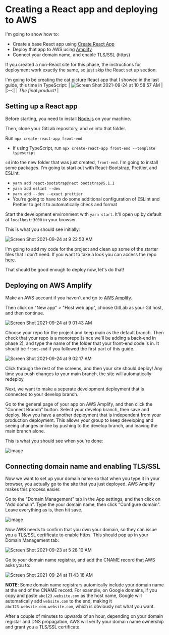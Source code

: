 # Creating a React app and deploying to AWS

I'm going to show how to:
- Create a base React app using [Create React App](https://create-react-app.dev/)
- Deploy that app to AWS using [Amplify](https://aws.amazon.com/amplify/)
- Connect your domain name, and enable TLS/SSL (https)

If you created a non-React site for this phase, the instructions for deployment work exactly the same, so just skip the React set up section.

I'm going to be creating the cat picture React app that I showed in the last guide, this time in TypeScript:
| ![Screen Shot 2021-09-24 at 10 58 57 AM](https://user-images.githubusercontent.com/8890739/134705548-f8622a9b-2002-4e01-ac85-0ba7bf7c9df5.png) | 
|:--:| 
| *The final product!* |
  
## Setting up a React app

Before starting, you need to install [Node.js](https://nodejs.org/en/) on your machine.

Then, clone your GitLab repository, and `cd` into that folder.

Run `npx create-react-app front-end`
- If using TypeScript, run `npx create-react-app front-end --template typescript`

`cd` into the new folder that was just created, `front-end`. I'm going to install some packages. I'm going to start out with React-Bootstrap, Prettier, and ESLint.
  - `yarn add react-bootstrap@next bootstrap@5.1.1`
  - `yarn add eslint --dev`
  - `yarn add --dev --exact prettier`
  - You're going to have to do some additional configuration of ESLint and Prettier to get it to automatically check and format

Start the development environment with `yarn start`. It'll open up by default at `localhost:3000` in your browser.

This is what you should see initially:

![Screen Shot 2021-09-24 at 9 22 53 AM](https://user-images.githubusercontent.com/8890739/134705262-ce75b1a1-1a38-4c79-b8c4-17e962ffe756.png)

I'm going to add my code for the project and clean up some of the starter files that I don't need. If you want to take a look you can access the repo [here](https://gitlab.com/forbesye/cat-pictures-react).

That should be good enough to deploy now, let's do that!
   
## Deploying on AWS Amplify

Make an AWS account if you haven't and go to [AWS Amplify](https://aws.amazon.com/amplify/). 

Then click on "New app" > "Host web app", choose GitLab as your Git host, and then continue.

![Screen Shot 2021-09-24 at 9 01 43 AM](https://user-images.githubusercontent.com/8890739/134707228-2dd22b75-e90b-4316-b62f-82894d825469.png)

Choose your repo for the project and keep main as the default branch. Then check that your repo is a monorepo (since we'll be adding a back-end in phase 2), and type the name of the folder that your front-end code is in. It should be `front-end` if you followed the first part of this guide.

![Screen Shot 2021-09-24 at 9 02 17 AM](https://user-images.githubusercontent.com/8890739/134707311-2ac826ed-0c9e-4772-a46f-0a18a12d1e2d.png)

Click through the rest of the screens, and then your site should deploy! Any time you push changes to your main branch, the site will automatically redeploy.

Next, we want to make a seperate development deployment that is connected to your develop branch.

Go to the general page of your app on AWS Amplify, and then click the "Connect Branch" button. Select your develop branch, then save and deploy. Now you have a another deployment that is independent from your production deployment. This allows your group to keep developing and seeing changes online by pushing to the develop branch, and leaving the main branch alone.

This is what you should see when you're done:

![image](https://user-images.githubusercontent.com/8890739/134708968-1840c13c-ecb8-4c3b-a97c-1b48ec401ebc.png)

## Connecting domain name and enabling TLS/SSL

Now we want to set up your domain name so that when you type it in your browser, you actually go to the site that you just deployed. AWS Amplify makes this process easier.

Go to the "Domain Management" tab in the App settings, and then click on "Add domain". Type the your domain name, then click "Configure domain". Leave everything as is, then hit save.

![image](https://user-images.githubusercontent.com/8890739/134710500-4ca4ea97-0547-4e0d-95bb-21f9eae7f904.png)

Now AWS needs to confirm that you own your domain, so they can issue you a TLS/SSL certificate to enable https. This should pop up in your Domain Management tab:

![Screen Shot 2021-09-23 at 5 28 10 AM](https://user-images.githubusercontent.com/8890739/134710743-c63fffd3-a074-4c39-8767-5a9344b5c85d.png)

Go to your domain name registrar, and add the CNAME record that AWS asks you to:

![Screen Shot 2021-09-24 at 11 43 18 AM](https://user-images.githubusercontent.com/8890739/134711384-0bc3e054-0e70-4e23-9a8b-9ddd5054b57f.png)

**NOTE**: Some domain name registrars automically include your domain name at the end of the CNAME record. For example, on Google domains, if you copy and paste `abc123.website.com` as the host name, Google will automatically add `website.com` to the end, making it `abc123.website.com.website.com`, which is obviously not what you want.

After a couple of minutes to upwards of an hour, depending on your domain registar and DNS propagation, AWS will verify your domain name ownership and grant you a TLS/SSL certificate.
